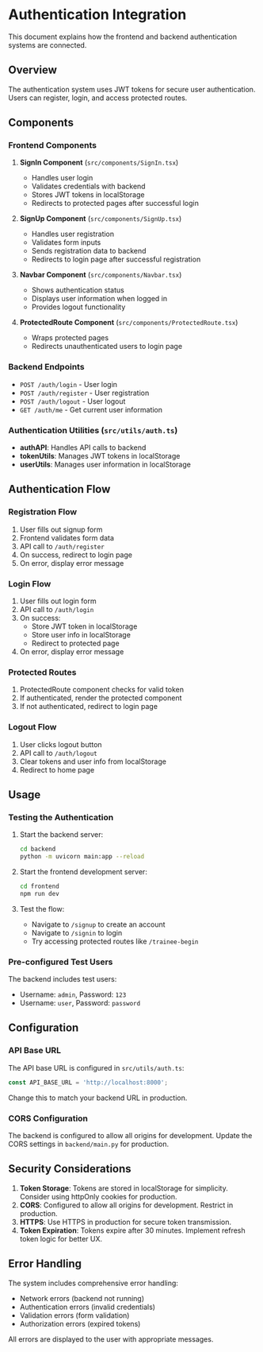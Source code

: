 # Authentication Integration

This document explains how the frontend and backend authentication systems are connected.

## Overview

The authentication system uses JWT tokens for secure user authentication. Users can register, login, and access protected routes.

## Components

### Frontend Components

1. **SignIn Component** (`src/components/SignIn.tsx`)
   - Handles user login
   - Validates credentials with backend
   - Stores JWT tokens in localStorage
   - Redirects to protected pages after successful login

2. **SignUp Component** (`src/components/SignUp.tsx`)
   - Handles user registration
   - Validates form inputs
   - Sends registration data to backend
   - Redirects to login page after successful registration

3. **Navbar Component** (`src/components/Navbar.tsx`)
   - Shows authentication status
   - Displays user information when logged in
   - Provides logout functionality

4. **ProtectedRoute Component** (`src/components/ProtectedRoute.tsx`)
   - Wraps protected pages
   - Redirects unauthenticated users to login page

### Backend Endpoints

- `POST /auth/login` - User login
- `POST /auth/register` - User registration
- `POST /auth/logout` - User logout
- `GET /auth/me` - Get current user information

### Authentication Utilities (`src/utils/auth.ts`)

- **authAPI**: Handles API calls to backend
- **tokenUtils**: Manages JWT tokens in localStorage
- **userUtils**: Manages user information in localStorage

## Authentication Flow

### Registration Flow
1. User fills out signup form
2. Frontend validates form data
3. API call to `/auth/register`
4. On success, redirect to login page
5. On error, display error message

### Login Flow
1. User fills out login form
2. API call to `/auth/login`
3. On success:
   - Store JWT token in localStorage
   - Store user info in localStorage
   - Redirect to protected page
4. On error, display error message

### Protected Routes
1. ProtectedRoute component checks for valid token
2. If authenticated, render the protected component
3. If not authenticated, redirect to login page

### Logout Flow
1. User clicks logout button
2. API call to `/auth/logout`
3. Clear tokens and user info from localStorage
4. Redirect to home page

## Usage

### Testing the Authentication

1. Start the backend server:
   ```bash
   cd backend
   python -m uvicorn main:app --reload
   ```

2. Start the frontend development server:
   ```bash
   cd frontend
   npm run dev
   ```

3. Test the flow:
   - Navigate to `/signup` to create an account
   - Navigate to `/signin` to login
   - Try accessing protected routes like `/trainee-begin`

### Pre-configured Test Users

The backend includes test users:
- Username: `admin`, Password: `123`
- Username: `user`, Password: `password`

## Configuration

### API Base URL
The API base URL is configured in `src/utils/auth.ts`:
```typescript
const API_BASE_URL = 'http://localhost:8000';
```

Change this to match your backend URL in production.

### CORS Configuration
The backend is configured to allow all origins for development. Update the CORS settings in `backend/main.py` for production.

## Security Considerations

1. **Token Storage**: Tokens are stored in localStorage for simplicity. Consider using httpOnly cookies for production.
2. **CORS**: Configured to allow all origins for development. Restrict in production.
3. **HTTPS**: Use HTTPS in production for secure token transmission.
4. **Token Expiration**: Tokens expire after 30 minutes. Implement refresh token logic for better UX.

## Error Handling

The system includes comprehensive error handling:
- Network errors (backend not running)
- Authentication errors (invalid credentials)
- Validation errors (form validation)
- Authorization errors (expired tokens)

All errors are displayed to the user with appropriate messages. 